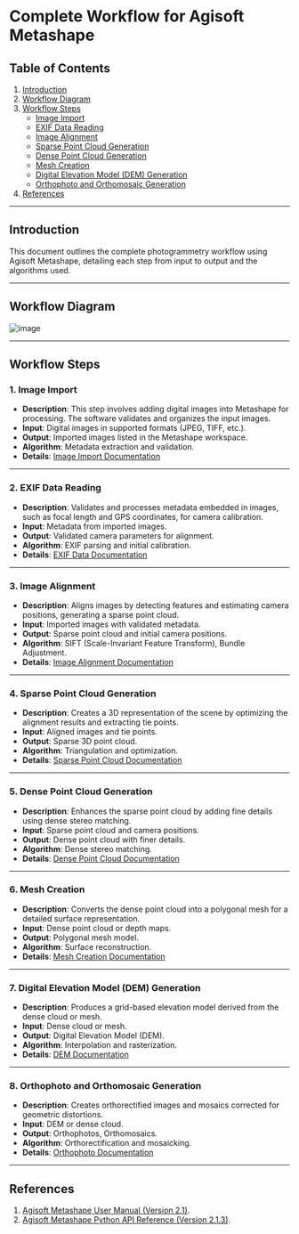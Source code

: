 # Complete Workflow for Agisoft Metashape

## Table of Contents
1. [Introduction](#introduction)
2.  [Workflow Diagram](#workflow-diagram)
3. [Workflow Steps](#workflow-steps)
   - [Image Import](#1-image-import)
   - [EXIF Data Reading](#2-exif-data-reading)
   - [Image Alignment](#3-image-alignment)
   - [Sparse Point Cloud Generation](#4-sparse-point-cloud-generation)
   - [Dense Point Cloud Generation](#5-dense-point-cloud-generation)
   - [Mesh Creation](#6-mesh-creation)
   - [Digital Elevation Model (DEM) Generation](#7-digital-elevation-model-dem-generation)
   - [Orthophoto and Orthomosaic Generation](#8-orthophoto-and-orthomosaic-generation)
4. [References](#references)

---

## Introduction

This document outlines the complete photogrammetry workflow using Agisoft Metashape, detailing each step from input to output and the algorithms used.

---

## Workflow Diagram

![image](https://github.com/user-attachments/assets/e074b40c-6226-4d92-bc87-b66b83d16319)

---

## Workflow Steps

### 1. Image Import
- **Description**: This step involves adding digital images into Metashape for processing. The software validates and organizes the input images.
- **Input**: Digital images in supported formats (JPEG, TIFF, etc.).
- **Output**: Imported images listed in the Metashape workspace.
- **Algorithm**: Metadata extraction and validation.
- **Details**: [Image Import Documentation](./image_import.md)

---

### 2. EXIF Data Reading
- **Description**: Validates and processes metadata embedded in images, such as focal length and GPS coordinates, for camera calibration.
- **Input**: Metadata from imported images.
- **Output**: Validated camera parameters for alignment.
- **Algorithm**: EXIF parsing and initial calibration.
- **Details**: [EXIF Data Documentation](./exif_data_reading.md)

---

### 3. Image Alignment
- **Description**: Aligns images by detecting features and estimating camera positions, generating a sparse point cloud.
- **Input**: Imported images with validated metadata.
- **Output**: Sparse point cloud and initial camera positions.
- **Algorithm**: SIFT (Scale-Invariant Feature Transform), Bundle Adjustment.
- **Details**: [Image Alignment Documentation](./alignment.md)

---

### 4. Sparse Point Cloud Generation
- **Description**: Creates a 3D representation of the scene by optimizing the alignment results and extracting tie points.
- **Input**: Aligned images and tie points.
- **Output**: Sparse 3D point cloud.
- **Algorithm**: Triangulation and optimization.
- **Details**: [Sparse Point Cloud Documentation](./sparse_point_cloud.md)

---

### 5. Dense Point Cloud Generation
- **Description**: Enhances the sparse point cloud by adding fine details using dense stereo matching.
- **Input**: Sparse point cloud and camera positions.
- **Output**: Dense point cloud with finer details.
- **Algorithm**: Dense stereo matching.
- **Details**: [Dense Point Cloud Documentation](./dense_cloud_generation.md)

---

### 6. Mesh Creation
- **Description**: Converts the dense point cloud into a polygonal mesh for a detailed surface representation.
- **Input**: Dense point cloud or depth maps.
- **Output**: Polygonal mesh model.
- **Algorithm**: Surface reconstruction.
- **Details**: [Mesh Creation Documentation](./mesh_creation.md)

---

### 7. Digital Elevation Model (DEM) Generation
- **Description**: Produces a grid-based elevation model derived from the dense cloud or mesh.
- **Input**: Dense cloud or mesh.
- **Output**: Digital Elevation Model (DEM).
- **Algorithm**: Interpolation and rasterization.
- **Details**: [DEM Documentation](./dem.md)

---

### 8. Orthophoto and Orthomosaic Generation
- **Description**: Creates orthorectified images and mosaics corrected for geometric distortions.
- **Input**: DEM or dense cloud.
- **Output**: Orthophotos, Orthomosaics.
- **Algorithm**: Orthorectification and mosaicking.
- **Details**: [Orthophoto Documentation](./orthophoto_generation.md)

---


## References
1. [Agisoft Metashape User Manual (Version 2.1)](https://www.agisoft.com/pdf/metashape_2_1_en.pdf).
2. [Agisoft Metashape Python API Reference (Version 2.1.3)](https://www.agisoft.com/pdf/metashape_python_api_2_1_3.pdf).
